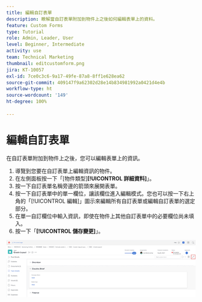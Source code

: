 ```yaml
---
title: 編輯自訂表單
description: 瞭解當自訂表單附加到物件上之後如何編輯表單上的資料。
feature: Custom Forms
type: Tutorial
role: Admin, Leader, User
level: Beginner, Intermediate
activity: use
team: Technical Marketing
thumbnail: editcustomform.png
jira: KT-10057
exl-id: 7ce0c3c6-9a17-49fe-87a8-8ff1e628ea62
source-git-commit: 409147f9a62302d28e14b834981992a0421d4e4b
workflow-type: ht
source-wordcount: '149'
ht-degree: 100%

---
```


# 編輯自訂表單

<!---
21.4 updates have been made here
--->

在自訂表單附加到物件上之後，您可以編輯表單上的資訊。

1. 導覽到您要在自訂表單上編輯資訊的物件。
1. 在左側面板按一下「[物件類型]**[!UICONTROL 詳細資料]**」。
1. 按一下自訂表單名稱旁邊的箭頭來展開表單。
1. 按一下自訂表單中的單一欄位，讓該欄位進入編輯模式。您也可以按一下右上角的「[!UICONTROL 編輯]」圖示來編輯所有自訂表單或編輯自訂表單的選定部分。
1. 在單一自訂欄位中輸入資訊，即使在物件上其他自訂表單中的必要欄位尚未填入。
1. 按一下「**[!UICONTROL 儲存變更]**」。

![「任務詳細資料」視窗顯示正在編輯自訂表單](assets/custom-forms-edit-a-custom-form.jpg)
